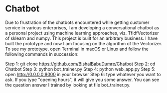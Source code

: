 # Chatbot
Due to frustration of the chatbots encountered while getting customer service in various enterprises, I am developing a conversational chatbot as a personal project using machine learning approaches, viz. TfidfVectorizer of sklearn and numpy. This project is built for an arbitrary business.
I have built the prototype and now I am focusing on the algorithm of the Vectorizer.
To see my prototype, open Terminal in macOS or Linux and follow the following commands in succession:

Step 1: git clone https://github.com/BishalBabuDumre/Chatbot
Step 2: cd Chatbot
Step 3: python bot_trainer.py
Step 4: python web_app.py
Step 5: open http://0.0.0.0:8000 in your browser
Step 6: type whatever you want to ask. If you type "opening hours", it will give you some answer. You can see the question answer I trained by looking at file bot_trainer.py.
